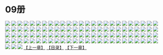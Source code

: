 # 09册
![](https://mao.mhtupian.com/uploads/img/7563/111238/1.jpg)
![](https://mao.mhtupian.com/uploads/img/7563/111238/2.jpg)
![](https://mao.mhtupian.com/uploads/img/7563/111238/3.jpg)
![](https://mao.mhtupian.com/uploads/img/7563/111238/4.jpg)
![](https://mao.mhtupian.com/uploads/img/7563/111238/5.jpg)
![](https://mao.mhtupian.com/uploads/img/7563/111238/6.jpg)
![](https://mao.mhtupian.com/uploads/img/7563/111238/7.jpg)
![](https://mao.mhtupian.com/uploads/img/7563/111238/8.jpg)
![](https://mao.mhtupian.com/uploads/img/7563/111238/9.jpg)
![](https://mao.mhtupian.com/uploads/img/7563/111238/10.jpg)
![](https://mao.mhtupian.com/uploads/img/7563/111238/11.jpg)
![](https://mao.mhtupian.com/uploads/img/7563/111238/12.jpg)
![](https://mao.mhtupian.com/uploads/img/7563/111238/13.jpg)
![](https://mao.mhtupian.com/uploads/img/7563/111238/14.jpg)
![](https://mao.mhtupian.com/uploads/img/7563/111238/15.jpg)
![](https://mao.mhtupian.com/uploads/img/7563/111238/16.jpg)
![](https://mao.mhtupian.com/uploads/img/7563/111238/17.jpg)
![](https://mao.mhtupian.com/uploads/img/7563/111238/18.jpg)
![](https://mao.mhtupian.com/uploads/img/7563/111238/19.jpg)
![](https://mao.mhtupian.com/uploads/img/7563/111238/20.jpg)
![](https://mao.mhtupian.com/uploads/img/7563/111238/21.jpg)
![](https://mao.mhtupian.com/uploads/img/7563/111238/22.jpg)
![](https://mao.mhtupian.com/uploads/img/7563/111238/23.jpg)
![](https://mao.mhtupian.com/uploads/img/7563/111238/24.jpg)
![](https://mao.mhtupian.com/uploads/img/7563/111238/25.jpg)
![](https://mao.mhtupian.com/uploads/img/7563/111238/26.jpg)
![](https://mao.mhtupian.com/uploads/img/7563/111238/27.jpg)
![](https://mao.mhtupian.com/uploads/img/7563/111238/28.jpg)
![](https://mao.mhtupian.com/uploads/img/7563/111238/29.jpg)
![](https://mao.mhtupian.com/uploads/img/7563/111238/30.jpg)
![](https://mao.mhtupian.com/uploads/img/7563/111238/31.jpg)
![](https://mao.mhtupian.com/uploads/img/7563/111238/32.jpg)
![](https://mao.mhtupian.com/uploads/img/7563/111238/33.jpg)
![](https://mao.mhtupian.com/uploads/img/7563/111238/34.jpg)
![](https://mao.mhtupian.com/uploads/img/7563/111238/35.jpg)
![](https://mao.mhtupian.com/uploads/img/7563/111238/36.jpg)
![](https://mao.mhtupian.com/uploads/img/7563/111238/37.jpg)
![](https://mao.mhtupian.com/uploads/img/7563/111238/38.jpg)
![](https://mao.mhtupian.com/uploads/img/7563/111238/39.jpg)
![](https://mao.mhtupian.com/uploads/img/7563/111238/40.jpg)
![](https://mao.mhtupian.com/uploads/img/7563/111238/41.jpg)
![](https://mao.mhtupian.com/uploads/img/7563/111238/42.jpg)
![](https://mao.mhtupian.com/uploads/img/7563/111238/43.jpg)
![](https://mao.mhtupian.com/uploads/img/7563/111238/44.jpg)
![](https://mao.mhtupian.com/uploads/img/7563/111238/45.jpg)
![](https://mao.mhtupian.com/uploads/img/7563/111238/46.jpg)
![](https://mao.mhtupian.com/uploads/img/7563/111238/47.jpg)
![](https://mao.mhtupian.com/uploads/img/7563/111238/48.jpg)
![](https://mao.mhtupian.com/uploads/img/7563/111238/49.jpg)
![](https://mao.mhtupian.com/uploads/img/7563/111238/50.jpg)
![](https://mao.mhtupian.com/uploads/img/7563/111238/51.jpg)
![](https://mao.mhtupian.com/uploads/img/7563/111238/52.jpg)
![](https://mao.mhtupian.com/uploads/img/7563/111238/53.jpg)
![](https://mao.mhtupian.com/uploads/img/7563/111238/54.jpg)
![](https://mao.mhtupian.com/uploads/img/7563/111238/55.jpg)
![](https://mao.mhtupian.com/uploads/img/7563/111238/56.jpg)
![](https://mao.mhtupian.com/uploads/img/7563/111238/57.jpg)
![](https://mao.mhtupian.com/uploads/img/7563/111238/58.jpg)
![](https://mao.mhtupian.com/uploads/img/7563/111238/59.jpg)
![](https://mao.mhtupian.com/uploads/img/7563/111238/60.jpg)
![](https://mao.mhtupian.com/uploads/img/7563/111238/61.jpg)
![](https://mao.mhtupian.com/uploads/img/7563/111238/62.jpg)
![](https://mao.mhtupian.com/uploads/img/7563/111238/63.jpg)
![](https://mao.mhtupian.com/uploads/img/7563/111238/64.jpg)
![](https://mao.mhtupian.com/uploads/img/7563/111238/65.jpg)
![](https://mao.mhtupian.com/uploads/img/7563/111238/66.jpg)
![](https://mao.mhtupian.com/uploads/img/7563/111238/67.jpg)
![](https://mao.mhtupian.com/uploads/img/7563/111238/68.jpg)
![](https://mao.mhtupian.com/uploads/img/7563/111238/69.jpg)
![](https://mao.mhtupian.com/uploads/img/7563/111238/70.jpg)
![](https://mao.mhtupian.com/uploads/img/7563/111238/71.jpg)
![](https://mao.mhtupian.com/uploads/img/7563/111238/72.jpg)
![](https://mao.mhtupian.com/uploads/img/7563/111238/73.jpg)
![](https://mao.mhtupian.com/uploads/img/7563/111238/74.jpg)
![](https://mao.mhtupian.com/uploads/img/7563/111238/75.jpg)
![](https://mao.mhtupian.com/uploads/img/7563/111238/76.jpg)
![](https://mao.mhtupian.com/uploads/img/7563/111238/77.jpg)
![](https://mao.mhtupian.com/uploads/img/7563/111238/78.jpg)
![](https://mao.mhtupian.com/uploads/img/7563/111238/79.jpg)
![](https://mao.mhtupian.com/uploads/img/7563/111238/80.jpg)
![](https://mao.mhtupian.com/uploads/img/7563/111238/81.jpg)
![](https://mao.mhtupian.com/uploads/img/7563/111238/82.jpg)
![](https://mao.mhtupian.com/uploads/img/7563/111238/83.jpg)
![](https://mao.mhtupian.com/uploads/img/7563/111238/84.jpg)
![](https://mao.mhtupian.com/uploads/img/7563/111238/85.jpg)
![](https://mao.mhtupian.com/uploads/img/7563/111238/86.jpg)
![](https://mao.mhtupian.com/uploads/img/7563/111238/87.jpg)
![](https://mao.mhtupian.com/uploads/img/7563/111238/88.jpg)
![](https://mao.mhtupian.com/uploads/img/7563/111238/89.jpg)
![](https://mao.mhtupian.com/uploads/img/7563/111238/90.jpg)
![](https://mao.mhtupian.com/uploads/img/7563/111238/91.jpg)
![](https://mao.mhtupian.com/uploads/img/7563/111238/92.jpg)
![](https://mao.mhtupian.com/uploads/img/7563/111238/93.jpg)
![](https://mao.mhtupian.com/uploads/img/7563/111238/94.jpg)
![](https://mao.mhtupian.com/uploads/img/7563/111238/95.jpg)
![](https://mao.mhtupian.com/uploads/img/7563/111238/96.jpg)
![](https://mao.mhtupian.com/uploads/img/7563/111238/97.jpg)
![](https://mao.mhtupian.com/uploads/img/7563/111238/98.jpg)
![](https://mao.mhtupian.com/uploads/img/7563/111238/99.jpg)
![](https://mao.mhtupian.com/uploads/img/7563/111238/100.jpg)
![](https://mao.mhtupian.com/uploads/img/7563/111238/101.jpg)
![](https://mao.mhtupian.com/uploads/img/7563/111238/102.jpg)
![](https://mao.mhtupian.com/uploads/img/7563/111238/103.jpg)
[【上一章】](./172.md)
[【目录】](./README.md)
[【下一章】](./174.md)
